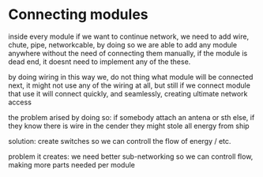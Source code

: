 # Connecting modules

inside every module if we want to continue network, we need to add wire, chute, pipe, networkcable, by doing so we are able to add any module anywhere without the need of connecting them manually,
if the module is dead end, it doesnt need to implement any of the these.

by doing wiring in this way we, do not thing what module will be connected next, it might not use any of the wiring at all, but still if we connect module that use it will connect quickly, and seamlessly, creating ultimate network access

the problem arised by doing so:
if somebody attach an antena or sth else, if they know there is wire in the cender they might stole all energy from ship

solution:
create switches so we can controll the flow of energy / etc.

problem it creates:
we need better sub-networking so we can controll flow, making more parts needed per module 
